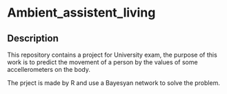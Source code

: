 # Ambient_assistent_living

## Description

This repository contains a project for University exam, the purpose of this work is to predict the movement of a person
by the values of some accellerometers on the body.

The prject is made by R and use a Bayesyan network to solve the problem.
